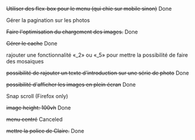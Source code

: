 ~~Utiliser des flex-box pour le menu (qui chie sur mobile sinon)~~ Done

Gérer la pagination sur les photos

~~Faire l'optimisation du chargement des images.~~ Done

~~Gérer le cache~~ Done

rajouter une fonctionnalité «_2» ou «_5» pour mettre la possibilité de faire des mosaiques

~~possibilité de rajouter un texte d'introduction sur une série de photo~~ Done

~~possibilité d'afficher les images en plein écran~~ Done

Snap scroll (Firefox only)

~~image height: 100vh~~ Done

~~menu centré~~ Canceled

~~mettre la police de Claire.~~ Done